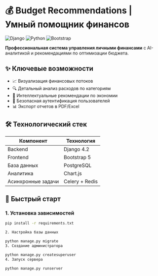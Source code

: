 # 💰 Budget Recommendations | Умный помощник финансов

![Django](https://img.shields.io/badge/Django-092E20?style=for-the-badge&logo=django&logoColor=white)
![Python](https://img.shields.io/badge/Python-3776AB?style=for-the-badge&logo=python&logoColor=white)
![Bootstrap](https://img.shields.io/badge/Bootstrap-563D7C?style=for-the-badge&logo=bootstrap&logoColor=white)

**Профессиональная система управления личными финансами** с AI-аналитикой и рекомендациями по оптимизации бюджета.

## ✨ Ключевые возможности
- 📈 Визуализация финансовых потоков
- 🔍 Детальный анализ расходов по категориям
- 🤖 Интеллектуальные рекомендации по экономии
- 🔐 Безопасная аутентификация пользователей
- 📊 Экспорт отчетов в PDF/Excel

## 🛠 Технологический стек
| Компонент       | Технология         |
|----------------|--------------------|
| Backend        | Django 4.2         |
| Frontend       | Bootstrap 5        |
| База данных    | PostgreSQL         |
| Аналитика      | Chart.js           |
| Асинхронные задачи | Celery + Redis |

## 🚀 Быстрый старт

### 1. Установка зависимостей
```bash
pip install -r requirements.txt

2. Настройка базы данных

python manage.py migrate
3. Создание администратора

python manage.py createsuperuser
4. Запуск сервера

python manage.py runserver